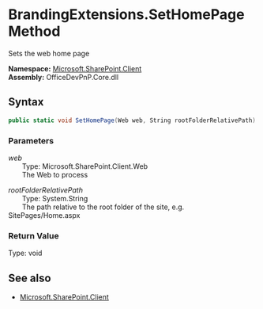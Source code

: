 # BrandingExtensions.SetHomePage Method  
Sets the web home page  

**Namespace:** [Microsoft.SharePoint.Client](Microsoft.SharePoint.Client.md)  
**Assembly:** OfficeDevPnP.Core.dll  
## Syntax
```C#
public static void SetHomePage(Web web, String rootFolderRelativePath)
```
### Parameters
*web*  
&emsp;&emsp;Type: Microsoft.SharePoint.Client.Web  
&emsp;&emsp;The Web to process  

*rootFolderRelativePath*  
&emsp;&emsp;Type: System.String  
&emsp;&emsp;The path relative to the root folder of the site, e.g. SitePages/Home.aspx  

### Return Value
Type: void  

## See also
- [Microsoft.SharePoint.Client](Microsoft.SharePoint.Client.md)
